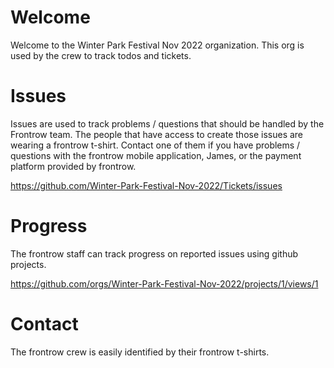 # Welcome

Welcome to the Winter Park Festival Nov 2022 organization.
This org is used by the crew to track todos and tickets.

# Issues

Issues are used to track problems / questions that should be handled by the Frontrow team.
The people that have access to create those issues are wearing a frontrow t-shirt. Contact
one of them if you have problems / questions with the frontrow mobile application, James,
or the payment platform provided by frontrow.

https://github.com/Winter-Park-Festival-Nov-2022/Tickets/issues

# Progress

The frontrow staff can track progress on reported issues using github projects.

https://github.com/orgs/Winter-Park-Festival-Nov-2022/projects/1/views/1

# Contact

The frontrow crew is easily identified by their frontrow t-shirts.

